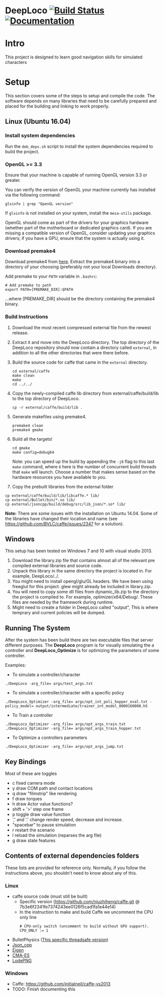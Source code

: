 # DeepLoco [![Build Status](https://travis-ci.org/jslee02/DeepLoco.svg?branch=master)](https://travis-ci.org/jslee02/DeepLoco) [![Documentation](https://codedocs.xyz/jslee02/DeepLoco.svg)](https://codedocs.xyz/jslee02/DeepLoco/)

# Intro

This project is designed to learn good navigation skills for simulated characters


# Setup

This section covers some of the steps to setup and compile the code. The software depends on many libraries that need to be carefully prepared and placed for the building and linking to work properly.

## Linux (Ubuntu 16.04)

### Install system dependencies

Run the `deb_deps.sh` script to install the system dependencies required to build the project.


### OpenGL >= 3.3

Ensure that your machine is capable of running OpenGL version 3.3 or greater.

You can verify the version of OpenGL your machine currently has installed via the following command:
```
glxinfo | grep "OpenGL version"
```

If `glxinfo` is not installed on your system, install the `mesa-utils` package.

OpenGL should come as part of the drivers for your graphics hardware (whether part of the motherboard or dedicated graphics card). If you are missing a compatible version of OpenGL, consider updating your graphics drivers; if you have a GPU, ensure that the system is actually using it.


### Download premake4
Download premake4 from [here](https://sourceforge.net/projects/premake/files/Premake/4.4/premake-4.4-beta5-linux.tar.gz/download). Extract the premake4 binary into a directory of your choosing (preferably not your local Downloads directory).

Add premake to your `PATH` variable in `.bashrc`:
```
# Add premake to path
export PATH=[PREMAKE_DIR]:$PATH
```
...where [PREMAKE_DIR] should be the directory containing the premake4 binary.


### Build Instructions

1. Download the most recent compressed external file from the newest release. 
1. Extract it and move into the DeepLoco directory. The top directory of the DeepLoco repository should now contain a directory called `external`, in addition to all the other directories that were there before.
1. Build the source code for caffe that came in the `external` directory.
	```
	cd external/caffe
	make clean
	make
	cd ../../
	```
1. Copy the newly-compiled caffe lib directory from external/caffe/build/lib to the top directory of DeepLoco.
	```
	cp -r external/caffe/build/lib .
	```
1. Generate makefiles using premake4.
	```
	premake4 clean
	premake4 gmake
	```
1. Build all the targets!
	```
	cd gmake
	make config=debug64
	```
	Note: you can speed up the build by appending the `-j8` flag to this last `make` command, where `8` here is the number of concurrent build threads that `make` will launch. Choose a number that makes sense based on the hardware resources you have available to you.

1. Copy the prebuilt libraries from the external folder

```
cp external/caffe/build/lib/libcaffe.* lib/
cp external/Bullet/bin/*.so lib/
cp external/jsoncpp/build/debug/src/lib_json/*.so* lib/
``` 
 
**Note:** There are some issues with the installation on Ubuntu 14.04. Some of the libraries have changed their location and name (see https://github.com/BVLC/caffe/issues/2347 for a solution).

## Windows

This setup has been tested on Windows 7 and 10 with visual studio 2013.

  1. Download the library.zip file that contains almost all of the relevant pre compiled external libraries and source code.
  2. Unpack this library in the same directory the project is located in. For example, DeepLoco/../.
  3. You might need to install opengl/glu/GL headers. We have been using freeglut for this project. glew might already be included in library.zip.
  4. You will need to copy some dll files from dynamic_lib.zip to the directory the project is compiled to. For example, optimizer/x64/Debug/. These files are needed by the framework during runtime.
  5. Might need to create a folder in DeepLoco called "output", This is where temprary and current policies will be dumped.

## Running The System

After the system has been build there are two executable files that server different purposes. The **DeepLoco** program is for visually simulating the a controller and **DeepLoco_Optimize** is for optimizing the parameters of some controller.

Examples: 
* To simulate a controller/character  
```
./DeepLoco -arg_file= args/test_args.txt
```
* To simulate a controller/character with a specific policy
```
./DeepLoco_Optimizer -arg_file= args/opt_int_poli_hopper_eval.txt -policy_model= output/intermediate/trainer_int_model_0000160000.h5
```
* To Train a controller  
```
./DeepLoco_Optimizer -arg_file= args/opt_args_train.txt  
./DeepLoco_Optimizer -arg_file= args/opt_args_train_hopper.txt
```
* To Optimize a controllers parameters  
```
./DeepLoco_Optimizer -arg_file= args/opt_args_jump.txt  
```

## Key Bindings

Most of these are toggles

 - c fixed camera mode
 - y draw COM path and contact locations
 - q draw "filmstrip" like rendering
 - f draw torques
 - h draw Actor value functions?
 - shift + '>' step one frame
 - p toggle draw value function
 - ',' and '.' change render speed, decrease and increase.
 - "spacebar" to pause simulation
 - r restart the scenario
 - l reload the simulation (reparses the arg file)
 - g draw state features

## Contents of external dependencies folders
These lists are provided for reference only. Normally, if you follow the instructions above, you shouldn't need to know about any of this.

### Linux
 - caffe source code (must still be built)
 	- Specific version (https://github.com/niuzhiheng/caffe.git @ 7b3e6f2341fe7374243ee0126f5cad1fa1e44e14)
	 - 	In the instruction to make and build Caffe we uncomment the CPU only line  
		```
		# CPU-only switch (uncomment to build without GPU support).
		CPU_ONLY := 1
		```
 - BulletPhysics ([This specific threadsafe version](https://github.com/lunkhound/bullet3))
 - [Json_cpp](https://github.com/open-source-parsers/jsoncpp)
 - [Eigen](http://eigen.tuxfamily.org/index.php?title=Main_Page)
 - [CMA-ES](https://github.com/AlexanderFabisch/CMA-ESpp)  
 - [LodePNG](https://github.com/lvandeve/lodepng)

### Windows
 - Caffe: https://github.com/initialneil/caffe-vs2013
 - TODO: Finish documenting this
